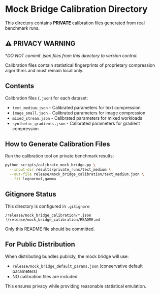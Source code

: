 # Mock Bridge Calibration Directory

This directory contains **PRIVATE** calibration files generated from real benchmark runs.

## ⚠️ PRIVACY WARNING

**DO NOT commit *.json files from this directory to version control.**

Calibration files contain statistical fingerprints of proprietary compression algorithms
and must remain local only.

## Contents

Calibration files (`.json`) for each dataset:
- `text_medium.json` - Calibrated parameters for text compression
- `image_small.json` - Calibrated parameters for image compression
- `mixed_stream.json` - Calibrated parameters for mixed workloads
- `synthetic_gradients.json` - Calibrated parameters for gradient compression

## How to Generate Calibration Files

Run the calibration tool on private benchmark results:

```bash
python scripts/calibrate_mock_bridge.py \
  --input-dir results/private_runs/text_medium \
  --out-file release/mock_bridge_calibration/text_medium.json \
  --fit lognormal,gamma
```

## Gitignore Status

This directory is configured in `.gitignore`:
```
/release/mock_bridge_calibration/*.json
!/release/mock_bridge_calibration/README.md
```

Only this README file should be committed.

## For Public Distribution

When distributing bundles publicly, the mock bridge will use:
- `release/mock_bridge_default_params.json` (conservative default parameters)
- NO calibration files are included

This ensures privacy while providing reasonable statistical emulation.
